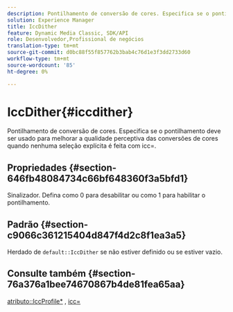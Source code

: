 ```yaml
---
description: Pontilhamento de conversão de cores. Especifica se o pontilhamento deve ser usado para melhorar a qualidade perceptiva das conversões de cores quando nenhuma seleção explícita é feita com icc=.
solution: Experience Manager
title: IccDither
feature: Dynamic Media Classic, SDK/API
role: Desenvolvedor,Profissional de negócios
translation-type: tm+mt
source-git-commit: d0bc88f55f857762b3bab4c76d1e3f3dd2733d60
workflow-type: tm+mt
source-wordcount: '85'
ht-degree: 0%

---
```



# IccDither{#iccdither}

Pontilhamento de conversão de cores. Especifica se o pontilhamento deve ser usado para melhorar a qualidade perceptiva das conversões de cores quando nenhuma seleção explícita é feita com icc=.

## Propriedades {#section-646fb48084734c66bf648360f3a5bfd1}

Sinalizador. Defina como 0 para desabilitar ou como 1 para habilitar o pontilhamento.

## Padrão {#section-c9066c361215404d847f4d2c8f1ea3a5}

Herdado de `default::IccDither` se não estiver definido ou se estiver vazio.

## Consulte também {#section-76a376a1bee74670867b4de81fea65aa}

[atributo::IccProfile*](../../../../../ir-api/material-cat/image-rendering-api-ref/c-ir-material-catalog/c-ir-attributes-reference/r-ir-iccprofilecmyk.md#reference-55aead2d924847ffbd1be4c46add7127) ,  [icc=](../../../../../ir-api/http-protocol/image-rendering-api-ref/c-ir-http-protocol-ref/c-ir-http-protocol-command-reference/r-ir-icc.md#reference-86a2fff3cef24982ad2063d977a16e06)
